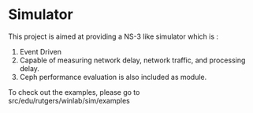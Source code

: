 # Simulator
This project is aimed at providing a NS-3 like simulator which is :
1. Event Driven
2. Capable of measuring network delay, network traffic, and processing delay.
3. Ceph performance evaluation is also included as module.

To check out the examples, please go to  src/edu/rutgers/winlab/sim/examples
